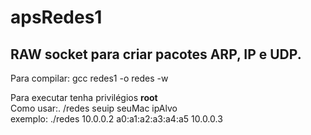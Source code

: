 # apsRedes1
## RAW socket para criar pacotes ARP, IP e UDP.


Para compilar: gcc redes1 -o redes -w

Para executar tenha privilégios __root__  
Como usar:. /redes seuip seuMac ipAlvo  
exemplo: ./redes 10.0.0.2 a0:a1:a2:a3:a4:a5 10.0.0.3  
